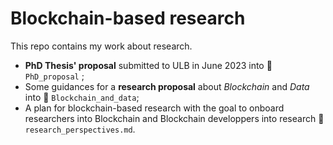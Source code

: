 # Blockchain-based research


This repo contains my work about research.

- **PhD Thesis' proposal** submitted to ULB in June 2023 into 📁 `PhD_proposal` ;
- Some guidances for a **research proposal** about *Blockchain* and *Data* into 📁 `Blockchain_and_data`;
- A plan for blockchain-based research with the goal to onboard researchers into Blockchain and Blockchain developpers into research 📄 `research_perspectives.md`. 
